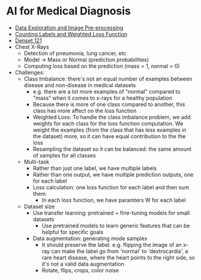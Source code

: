 # AI for Medical Diagnosis

- [Data Exploration and Image Pre-processing](week1/data-exploration-and-image-pre-processing.ipynb)
- [Counting Labels and Weighted Loss Function](week1/ai-for-medicine-diagnosis-counting-labels-and-we.ipynb)
- [Denset 121](week1/ai-for-medicine-densenet.ipynb)
- Chest X-Rays
  - Detection of pneumonia, lung cancer, etc
  - Model -> Mass or Normal (prediction probabilities)
  - Computing loss based on the prediction (mass = 1, normal = 0)
- Challenges:
  - Class Imbalance: there's not an equal number of examples between disease and non-disease in medical datasets
    - e.g. there are a lot more examples of "normal" compared to "mass" when it comes to x-rays for a healthy population
    - Because there is more of one class compared to another, this class has more affect on the loss function
    - Weighted Loss: To handle the class imbalance problem, we add weights for each class for the loss function computation. We weight the examples (from the class that has less examples in the dataset) more, so it can have equal contribution to the the loss
    - Resampling the dataset so it can be balanced: the same amount of samples for all classes
  - Multi-task
    - Rather than just one label, we have multiple labels
    - Rather than one output, we have multiple prediction outputs, one for each label
    - Loss calculation: one loss function for each label and then sum them
      - In each loss function, we have paramters W for each label
  - Dataset size
    - Use transfer learning: pretrained + fine-tuning models for small datasets
      - Use pretrained models to learn generic features that can be helpful for specific goals
    - Data augmentation: generating mode samples
      - It should preserve the label. e.g. flipping the image of an x-ray can make the label go from 'normal' to 'dextrocardia', a rare heart disease, where the heart points to the right side, so it's not a valid data augmentation
      - Rotate, flips, crops, color noise